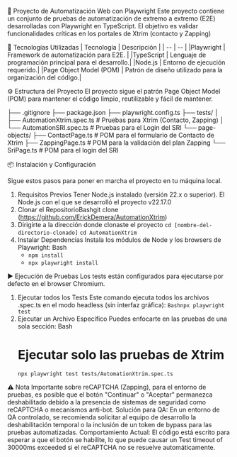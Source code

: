 🤖 Proyecto de Automatización Web con Playwright
Este proyecto contiene un conjunto de pruebas de automatización de extremo a extremo (E2E) desarrolladas con Playwright en TypeScript.
El objetivo es validar funcionalidades críticas en los portales de Xtrim (contacto y Zapping) 

🚀 Tecnologías Utilizadas
| Tecnología | Descripción |
| -- | -- |
|Playwright | Framework de automatización para E2E. |
|TypeScript | Lenguaje de programación principal para el desarrollo.|
|Node.js | Entorno de ejecución requerido.|
|Page Object Model (POM) | Patrón de diseño utilizado para la organización del código.|

⚙️ Estructura del Proyecto
El proyecto sigue el patrón Page Object Model (POM) para mantener el código limpio, reutilizable y fácil de mantener.

├── .gitignore
├── package.json
├── playwright.config.ts
├── tests/
│   ├── AutomationXtrim.spec.ts   # Pruebas para Xtrim (Contacto, Zapping)
│   └── AutomationSRI.spec.ts     # Pruebas para el Login del SRI
└── page-objects/
    ├── ContactPage.ts            # POM para el formulario de Contacto de Xtrim
    ├── ZappingPage.ts            # POM para la validación del plan Zapping
    └── SriPage.ts                # POM para el login del SRI

📦 Instalación y Configuración

Sigue estos pasos para poner en marcha el proyecto en tu máquina local.
1. Requisitos Previos
   Tener Node.js instalado (versión 22.x o superior).
   El Node.js con el que se desarrolló el proyecto v22.17.0
2. Clonar el RepositorioBashgit clone (https://github.com/ErickDemera/AutomationXtrim)
3. Dirigirte a la dirección donde clonaste el proyecto
`cd [nombre-del-directorio-clonado]`
`cd AutomationXtrim`
4. Instalar Dependencias
   Instala los módulos de Node y los browsers de Playwright:
   Bash
   - `npm install`
   - `npx playwright install`
   
▶️ Ejecución de Pruebas
Los tests están configurados para ejecutarse por defecto en el browser Chromium.
1. Ejecutar todos los Tests
   Este comando ejecuta todos los archivos .spec.ts en el modo headless (sin interfaz gráfica):
   `Bashnpx playwright test`
2. Ejecutar un Archivo Específico
   Puedes enfocarte en las pruebas de una sola sección:
   Bash
   # Ejecutar solo las pruebas de Xtrim
   `npx playwright test tests/AutomationXtrim.spec.ts`

⚠️ Nota Importante sobre reCAPTCHA (Zapping), para el entorno de pruebas, es posible que el botón "Continuar" o "Aceptar" permanezca deshabilitado debido a la presencia de sistemas de seguridad como reCAPTCHA o mecanismos anti-bot.
Solución para QA: En un entorno de QA controlado, se recomienda solicitar al equipo de desarrollo la deshabilitación temporal o la inclusión de un token de bypass para las pruebas automatizadas.
Comportamiento Actual: El código está escrito para esperar a que el botón se habilite, lo que puede causar un Test timeout of 30000ms exceeded si el reCAPTCHA no se resuelve automáticamente.
